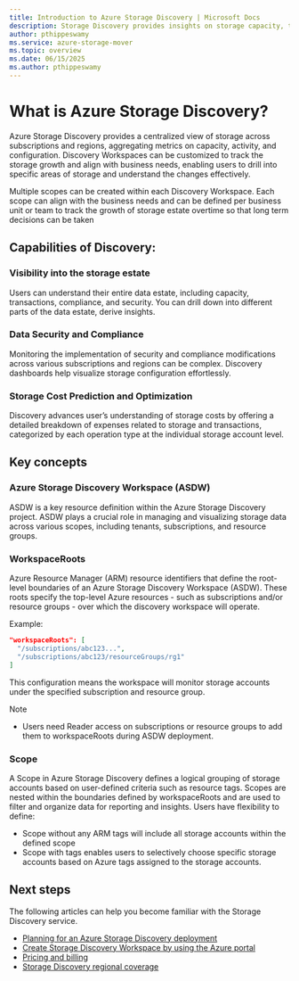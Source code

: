 ```yaml
---
title: Introduction to Azure Storage Discovery | Microsoft Docs
description: Storage Discovery provides insights on storage capacity, transactions, and configurations - providing visibility into their storage estate at entire organization level and aiding business decisions.
author: pthippeswamy
ms.service: azure-storage-mover
ms.topic: overview
ms.date: 06/15/2025
ms.author: pthippeswamy
---
```


<!-- 
!########################################################
STATUS: DRAFT

CONTENT: NOT STARTED

REVIEW Stephen/Fabian: NOT STARTED
EDIT PASS: NOT STARTED

Document score: not run

!########################################################
-->

# What is Azure Storage Discovery?

Azure Storage Discovery provides a centralized view of storage across subscriptions and regions, aggregating metrics on capacity, activity, and configuration. Discovery Workspaces can be customized to track the storage growth and align with business needs, enabling users to drill into specific areas of storage and understand the changes effectively.

Multiple scopes can be created within each Discovery Workspace. Each scope can align with the business needs and can be defined per business unit or team to track the growth of storage estate overtime so that long term decisions can be taken 

## Capabilities of Discovery:
### Visibility into the storage estate
Users can understand their entire data estate, including capacity, transactions, compliance, and security. You can drill down into different parts of the data estate, derive insights.
### Data Security and Compliance
Monitoring the implementation of security and compliance modifications across various subscriptions and regions can be complex. Discovery dashboards help visualize storage configuration effortlessly.
### Storage Cost Prediction and Optimization
Discovery advances user’s understanding of storage costs by offering a detailed breakdown of expenses related to storage and transactions, categorized by each operation type at the individual storage account level.

## Key concepts

### Azure Storage Discovery Workspace (ASDW) 
ASDW is a key resource definition within the Azure Storage Discovery project. ASDW plays a crucial role in managing and visualizing storage data across various scopes, including tenants, subscriptions, and resource groups.

### WorkspaceRoots 
Azure Resource Manager (ARM) resource identifiers that define the root-level boundaries of an Azure Storage Discovery Workspace (ASDW). These roots specify the top-level Azure resources - such as subscriptions and/or resource groups - over which the discovery workspace will operate.

Example:

```json
"workspaceRoots": [
  "/subscriptions/abc123...",
  "/subscriptions/abc123/resourceGroups/rg1"
]
```

This configuration means the workspace will monitor storage accounts under the specified subscription and resource group.

> [!NOTE]
> - Users need Reader access on subscriptions or resource groups to add them to workspaceRoots during ASDW deployment.


### Scope 
A Scope in Azure Storage Discovery defines a logical grouping of storage accounts based on user-defined criteria such as resource tags. Scopes are nested within the boundaries defined by workspaceRoots and are used to filter and organize data for reporting and insights. Users have flexibility to define:

- Scope without any ARM tags will include all storage accounts within the defined scope
- Scope with tags enables users to selectively choose specific storage accounts based on Azure tags assigned to the storage accounts.

## Next steps

The following articles can help you become familiar with the Storage Discovery service.

- [Planning for an Azure Storage Discovery deployment](discovery-deployment-planning.md)
- [Create Storage Discovery Workspace by using the Azure portal](discovery-create.md)
- [Pricing and billing](discovery-pricing-billing.md)
- [Storage Discovery regional coverage](discovery-regionalCoverage.md)